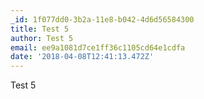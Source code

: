 ```yaml
---
_id: 1f077dd0-3b2a-11e8-b042-4d6d56584300
title: Test 5
author: Test 5
email: ee9a1081d7ce1ff36c1105cd64e1cdfa
date: '2018-04-08T12:41:13.472Z'
---
```

Test 5
